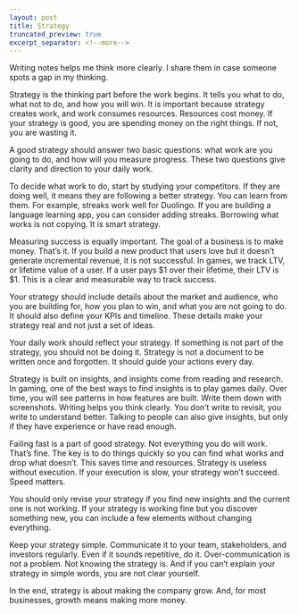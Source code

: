 ```yaml
---
layout: post
title: Strategy
truncated_preview: true
excerpt_separator: <!--more-->
---
```

<div class="message">
Writing notes helps me think more clearly. I share them in case someone spots a gap in my thinking.
</div>

Strategy is the thinking part before the work begins. It tells you what to do, what not to do, and how you will win. It is important because strategy creates work, and work consumes resources. Resources cost money. If your strategy is good, you are spending money on the right things. If not, you are wasting it.

A good strategy should answer two basic questions: what work are you going to do, and how will you measure progress. These two questions give clarity and direction to your daily work.

<!--more-->
To decide what work to do, start by studying your competitors. If they are doing well, it means they are following a better strategy. You can learn from them. For example, streaks work well for Duolingo. If you are building a language learning app, you can consider adding streaks. Borrowing what works is not copying. It is smart strategy.

Measuring success is equally important. The goal of a business is to make money. That’s it. If you build a new product that users love but it doesn’t generate incremental revenue, it is not successful. In games, we track LTV, or lifetime value of a user. If a user pays $1 over their lifetime, their LTV is $1. This is a clear and measurable way to track success.

Your strategy should include details about the market and audience, who you are building for, how you plan to win, and what you are not going to do. It should also define your KPIs and timeline. These details make your strategy real and not just a set of ideas.

Your daily work should reflect your strategy. If something is not part of the strategy, you should not be doing it. Strategy is not a document to be written once and forgotten. It should guide your actions every day.

Strategy is built on insights, and insights come from reading and research. In gaming, one of the best ways to find insights is to play games daily. Over time, you will see patterns in how features are built. Write them down with screenshots. Writing helps you think clearly. You don’t write to revisit, you write to understand better. Talking to people can also give insights, but only if they have experience or have read enough.

Failing fast is a part of good strategy. Not everything you do will work. That’s fine. The key is to do things quickly so you can find what works and drop what doesn’t. This saves time and resources. Strategy is useless without execution. If your execution is slow, your strategy won’t succeed. Speed matters.

You should only revise your strategy if you find new insights and the current one is not working. If your strategy is working fine but you discover something new, you can include a few elements without changing everything.

Keep your strategy simple. Communicate it to your team, stakeholders, and investors regularly. Even if it sounds repetitive, do it. Over-communication is not a problem. Not knowing the strategy is. And if you can’t explain your strategy in simple words, you are not clear yourself.

In the end, strategy is about making the company grow. And, for most businesses, growth means making more money.